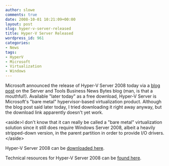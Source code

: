 ```yaml
---
author: slowe
comments: true
date: 2008-10-01 10:21:09+00:00
layout: post
slug: hyper-v-server-released
title: Hyper-V Server Released
wordpress_id: 961
categories:
- News
tags:
- HyperV
- Microsoft
- Virtualization
- Windows
---
```


Microsoft announced the release of Hyper-V Server 2008 today via a [blog post](http://blogs.technet.com/stbnewsbytes/archive/2008/10/01/microsoft-hyper-v-server-2008-and-virtualization-services-certifications-and-training-offerings-now-available.aspx) on the Server and Tools Business News Bytes blog (man, is that a mouthful!). Available "later today" as a free download, Hyper-V Server is Microsoft's "bare metal" hypervisor-based virtualization product. Although the blog post said later today, I tried downloading it right away anyway, but the download link apparently doesn't yet work.

&lt;aside&gt;I don't know that it can really be called a "bare metal" virtualization solution since it still does require Windows Server 2008, albeit a heavily stripped-down version, in the parent partition in order to provide I/O drivers.&lt;/aside&gt;

Hyper-V Server 2008 can be [downloaded here](http://www.microsoft.com/servers/hyper-v-server/default.mspx).

Technical resources for Hyper-V Server 2008 can be [found here](http://www.microsoft.com/servers/hyper-v-server/technical-resources.mspx).
